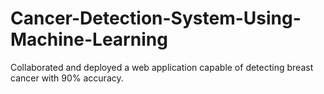 # Cancer-Detection-System-Using-Machine-Learning
Collaborated and deployed a web application capable of detecting breast cancer with 90% accuracy.
